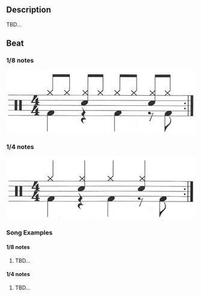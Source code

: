 ## Description

TBD...

## Beat

### 1/8 notes

![12-8th-notes](12-8th.png)

### 1/4 notes

![12-4th-notes](12-4th.png)

### Song Examples

#### 1/8 notes

1. TBD...

#### 1/4 notes

1. TBD...